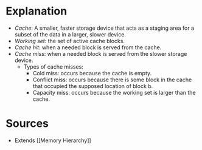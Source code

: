 # Explanation
- *Cache*: A smaller, faster storage device that acts as a staging area for a subset of the data in a larger, slower device.
- *Working set*: the set of active cache blocks.
- *Cache hit*: when a needed block is served from the cache.
- *Cache miss*: when a needed block is served from the slower storage device.
	- Types of cache misses:
		- Cold miss: occurs because the cache is empty.
		- Conflict miss: occurs because there is some block in the cache that occupied the supposed location of block b.
		- Capacity miss: occurs because the working set is larger than the cache.

# Sources
- Extends [[Memory Hierarchy]]